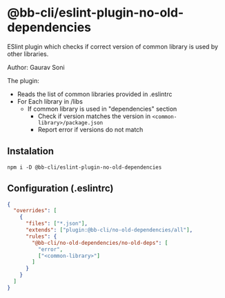 # @bb-cli/eslint-plugin-no-old-dependencies

ESlint plugin which checks if correct version of common library is used by other libraries.

Author: Gaurav Soni

The plugin:

- Reads the list of common libraries provided in .eslintrc
- For Each library in /libs
  - If common library is used in "dependencies" section
    - Check if version matches the version in `<common-library>/package.json`
    - Report error if versions do not match

## Instalation

```
npm i -D @bb-cli/eslint-plugin-no-old-dependencies
```

## Configuration (.eslintrc)

```json
{
  "overrides": [
    {
      "files": ["*.json"],
      "extends": ["plugin:@bb-cli/no-old-dependencies/all"],
      "rules": {
        "@bb-cli/no-old-dependencies/no-old-deps": [
          "error",
          ["<common-library>"]
        ]
      }
    }
  ]
}
```
